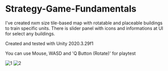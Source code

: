 # Strategy-Game-Fundamentals
I've created nxm size tile-based map with rotatable and placeable buildings to train specific units. There is slider panel with icons and informations at UI for select any buildings.

Created and tested with Unity 2020.3.29f1

You can use Mouse, WASD and 'Q Button (Rotate)' for playtest


![1](https://user-images.githubusercontent.com/53268284/205675382-46233fae-cdd4-4e4e-864c-ecd303ffca50.png)
![2](https://user-images.githubusercontent.com/53268284/205675401-d1e4dc7a-403b-4b76-9310-453cce2cd42f.png)
